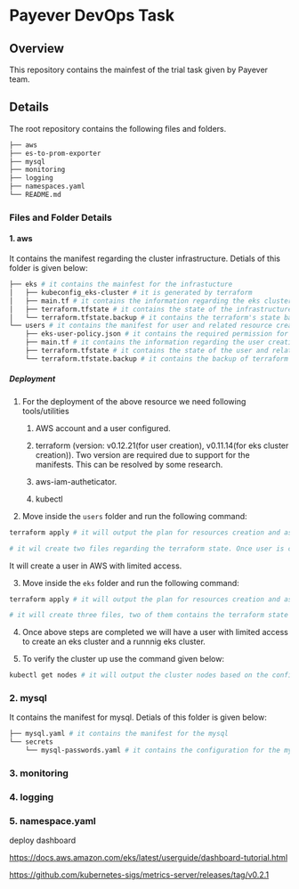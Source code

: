 # Payever DevOps Task

## Overview

This repository contains the mainfest of the trial task given by Payever team.

## Details

The root repository contains the following files and folders.

```bash
├── aws
├── es-to-prom-exporter
├── mysql
├── monitoring
├── logging
├── namespaces.yaml
└── README.md
```

### Files and Folder Details




#### 1. aws

It contains the manifest regarding the cluster infrastructure. Detials of this folder is given below:

```bash
├── eks # it contains the mainfest for the infrastucture
│   ├── kubeconfig_eks-cluster # it is generated by terraform
│   ├── main.tf # it contains the information regarding the eks cluster infrastructure and user permissions
│   ├── terraform.tfstate # it contains the state of the infrastructure generated by terraform using the main.tf file
│   └── terraform.tfstate.backup # it contains the terraform's state backup
└── users # it contains the manifest for user and related resource creation
    ├── eks-user-policy.json # it contains the required permission for the user to create an eks cluster
    ├── main.tf # it contains the information regarding the user creation
    ├── terraform.tfstate # it contains the state of the user and related resources created by terraform
    └── terraform.tfstate.backup # it contains the backup of terraform's state
```

##### Deployment

1. For the deployment of the above resource we need following tools/utilities

    1. AWS account and a user configured.
    
    2. terraform (version: v0.12.21(for user creation), v0.11.14(for eks cluster creation)). Two version are required due to support for the manifests. This can be resolved by some research.

    3. aws-iam-autheticator.

    4. kubectl

2. Move inside the `users` folder and run the following command:

```bash
terraform apply # it will output the plan for resources creation and ask for permission to create the resources.

# it wil create two files regarding the terraform state. Once user is created it ACCESS_KEY and ACCESS_KEY_SECRET needs to be configured on the system in order to create the eks cluster. These secret can be found either in the terraform.tfstate file or AWS IAM console.
```

It will create a user in AWS with limited access.

3. Move inside the `eks` folder and run the following command:

```bash
terraform apply # it will output the plan for resources creation and ask for permission to create the resources.

# it will create three files, two of them contains the terraform state while another files contains the eks cluster kubeconfig. In the above apply command 1 step might fail. It can be resolved by adding the kubeconfig in this file on your system `~/.kube/config`. Once added re-run the above command. 
```

4. Once above steps are completed we will have a user with limited access to create an eks cluster and a runnnig eks cluster.

5. To verify the cluster up use the command given below:
```bash
kubectl get nodes # it will output the cluster nodes based on the configuration provied in eks/main.tf file.
```

### 2. mysql

It contains the manifest for mysql. Detials of this folder is given below:

```bash
├── mysql.yaml # it contains the manifest for the mysql
└── secrets
    └── mysql-passwords.yaml # it contains the configuration for the mysql database. It will be used in mysql.yaml file.
```



### 3. monitoring
### 4. logging
### 5. namespace.yaml






deploy dashboard

https://docs.aws.amazon.com/eks/latest/userguide/dashboard-tutorial.html

https://github.com/kubernetes-sigs/metrics-server/releases/tag/v0.2.1